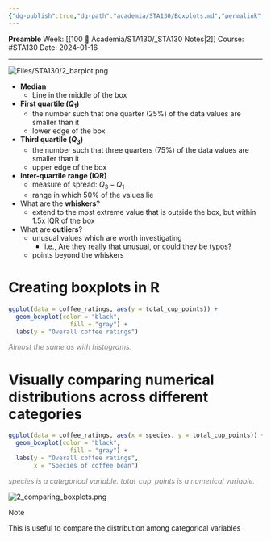```yaml
---
{"dg-publish":true,"dg-path":"academia/STA130/Boxplots.md","permalink":"/academia/sta-130/boxplots/","created":"2024-01-16T18:22:40.126-05:00","updated":"2024-01-17T12:42:20.729-05:00"}
---
```


**Preamble**
Week: [[100 📒 Academia/STA130/_STA130 Notes\|2]]
Course: #STA130
Date: 2024-01-16

---

![Files/STA130/2_barplot.png](/img/user/Files/STA130/2_barplot.png)

- **Median**
	- Line in the middle of the box
- **First quartile ($Q_{1}$)**
	- the number such that one quarter (25%) of the data values are smaller than it
	- lower edge of the box
- **Third quartile ($Q_{3}$)**
	- the number such that three quarters (75%) of the data values are smaller than it
	- upper edge of the box
- **Inter-quartile range (IQR)**
	- measure of spread: $Q_{3} - Q_{1}$
	- range in which 50% of the values lie
- What are the **whiskers**?
	- extend to the most extreme value that is outside the box, but within 1.5x IQR of the box
- What are **outliers**?
	- unusual values which are worth investigating
		- i.e., Are they really that unusual, or could they be typos?
	- points beyond the whiskers

# Creating boxplots in R

```r
ggplot(data = coffee_ratings, aes(y = total_cup_points)) +
  geom_boxplot(color = "black",
                 fill = "gray") +
  labs(y = "Overall coffee ratings")
```
<div class="caption" style="color: grey"><i>Almost the same as with histograms.</i></div>

# Visually comparing numerical distributions across different categories

```r
ggplot(data = coffee_ratings, aes(x = species, y = total_cup_points)) +
  geom_boxplot(color = "black",
                 fill = "gray") +
  labs(y = "Overall coffee ratings",
	   x = "Species of coffee bean")
```
<div class="caption" style="color: grey"><i>species is a categorical variable. total_cup_points is a numerical variable.</i></div>

![2_comparing_boxplots.png](/img/user/Files/sta130/2_comparing_boxplots.png)

> [!note]
> This is useful to compare the distribution among categorical variables
